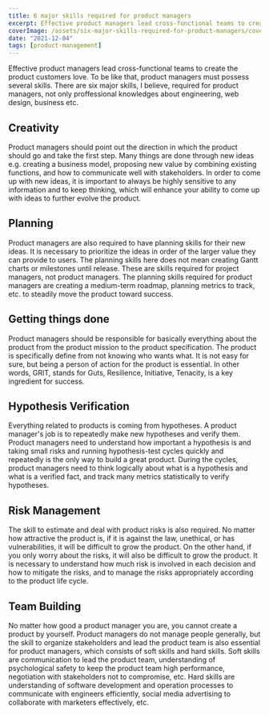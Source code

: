 ```yaml
---
title: 6 major skills required for product managers
excerpt: Effective product managers lead cross-functional teams to create the product customers love. To be like that, product managers must possess several skills. There are six major skills, I believe, required for product managers, not only proffessional knowledges about engineering, web design, business etc.
coverImage: /assets/six-major-skills-required-for-product-managers/cover.webp
date: "2021-12-04"
tags: [product-management]
---
```


Effective product managers lead cross-functional teams to create the product customers love. To be like that, product managers must possess several skills. There are six major skills, I believe, required for product managers, not only proffessional knowledges about engineering, web design, business etc.

## Creativity

Product managers should point out the direction in which the product should go and take the first step. Many things are done through new ideas e.g. creating a business model, proposing new value by combining existing functions, and how to communicate well with stakeholders. In order to come up with new ideas, it is important to always be highly sensitive to any information and to keep thinking, which will enhance your ability to come up with ideas to further evolve the product.

## Planning

Product managers are also required to have planning skills for their new ideas. It is necessary to prioritize the ideas in order of the larger value they can provide to users. The planning skills here does not mean creating Gantt charts or milestones until release. These are skills required for project managers, not product managers. The planning skills required for product managers are creating a medium-term roadmap, planning metrics to track, etc. to steadily move the product toward success.

## Getting things done

Product managers should be responsible for basically everything about the product from the product mission to the product specification. The product is specifically define from not knowing who wants what. It is not easy for sure, but being a person of action for the product is essential. In other words, GRIT, stands for Guts, Resilience, Initiative, Tenacity, is a key ingredient for success.

## Hypothesis Verification

Everything related to products is coming from hypotheses. A product manager's job is to repeatedly make new hypotheses and verify them. Product managers need to understand how important a hypothesis is and taking small risks and running hypothesis-test cycles quickly and repeatedly is the only way to build a great product. During the cycles, product managers need to think logically about what is a hypothesis and what is a verified fact, and track many metrics statistically to verify hypotheses.

## Risk Management

The skill to estimate and deal with product risks is also required. No matter how attractive the product is, if it is against the law, unethical, or has vulnerabilities, it will be difficult to grow the product. On the other hand, if you only worry about the risks, it will also be difficult to grow the product. It is necessary to understand how much risk is involved in each decision and how to mitigate the risks, and to manage the risks appropriately according to the product life cycle.

## Team Building

No matter how good a product manager you are, you cannot create a product by yourself. Product managers do not manage people generally, but the skill to organize stakeholders and lead the product team is also essential for product managers, which consists of soft skills and hard skills. Soft skills are communication to lead the product team, understanding of psychological safety to keep the product team high performance, negotiation with stakeholders not to compromise, etc. Hard skills are understanding of software development and operation processes to communicate with engineers efficiently, social media advertising to collaborate with marketers effectively, etc.
